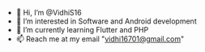 - 👋 Hi, I’m @VidhiS16
- 👀 I’m interested in Software and Android development
- 🌱 I’m currently learning Flutter and PHP
- 📫 Reach me at my email "vidhi16701@gmail.com"

<!---
VidhiS16/VidhiS16 is a ✨ special ✨ repository because its `README.md` (this file) appears on your GitHub profile.
You can click the Preview link to take a look at your changes.
--->
